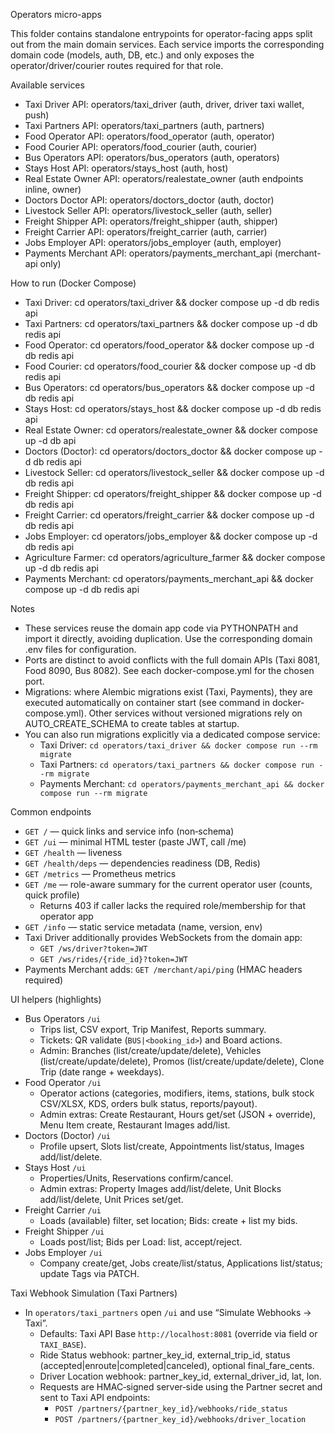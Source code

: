 Operators micro-apps

This folder contains standalone entrypoints for operator-facing apps split out from the main domain services. Each service imports the corresponding domain code (models, auth, DB, etc.) and only exposes the operator/driver/courier routes required for that role.

Available services

- Taxi Driver API: operators/taxi_driver (auth, driver, driver taxi wallet, push)
- Taxi Partners API: operators/taxi_partners (auth, partners)
- Food Operator API: operators/food_operator (auth, operator)
- Food Courier API: operators/food_courier (auth, courier)
- Bus Operators API: operators/bus_operators (auth, operators)
- Stays Host API: operators/stays_host (auth, host)
- Real Estate Owner API: operators/realestate_owner (auth endpoints inline, owner)
- Doctors Doctor API: operators/doctors_doctor (auth, doctor)
- Livestock Seller API: operators/livestock_seller (auth, seller)
- Freight Shipper API: operators/freight_shipper (auth, shipper)
- Freight Carrier API: operators/freight_carrier (auth, carrier)
- Jobs Employer API: operators/jobs_employer (auth, employer)
- Payments Merchant API: operators/payments_merchant_api (merchant-api only)

How to run (Docker Compose)

- Taxi Driver: cd operators/taxi_driver && docker compose up -d db redis api
- Taxi Partners: cd operators/taxi_partners && docker compose up -d db redis api
- Food Operator: cd operators/food_operator && docker compose up -d db redis api
- Food Courier: cd operators/food_courier && docker compose up -d db redis api
- Bus Operators: cd operators/bus_operators && docker compose up -d db redis api
- Stays Host: cd operators/stays_host && docker compose up -d db redis api
- Real Estate Owner: cd operators/realestate_owner && docker compose up -d db api
- Doctors (Doctor): cd operators/doctors_doctor && docker compose up -d db redis api
- Livestock Seller: cd operators/livestock_seller && docker compose up -d db redis api
- Freight Shipper: cd operators/freight_shipper && docker compose up -d db redis api
- Freight Carrier: cd operators/freight_carrier && docker compose up -d db redis api
- Jobs Employer: cd operators/jobs_employer && docker compose up -d db redis api
- Agriculture Farmer: cd operators/agriculture_farmer && docker compose up -d db redis api
- Payments Merchant: cd operators/payments_merchant_api && docker compose up -d db redis api

Notes

- These services reuse the domain app code via PYTHONPATH and import it directly, avoiding duplication. Use the corresponding domain .env files for configuration.
- Ports are distinct to avoid conflicts with the full domain APIs (Taxi 8081, Food 8090, Bus 8082). See each docker-compose.yml for the chosen port.
- Migrations: where Alembic migrations exist (Taxi, Payments), they are executed automatically on container start (see command in docker-compose.yml). Other services without versioned migrations rely on AUTO_CREATE_SCHEMA to create tables at startup.
- You can also run migrations explicitly via a dedicated compose service:
  - Taxi Driver: `cd operators/taxi_driver && docker compose run --rm migrate`
  - Taxi Partners: `cd operators/taxi_partners && docker compose run --rm migrate`
  - Payments Merchant: `cd operators/payments_merchant_api && docker compose run --rm migrate`

Common endpoints

- `GET /` — quick links and service info (non‑schema)
- `GET /ui` — minimal HTML tester (paste JWT, call /me)
- `GET /health` — liveness
- `GET /health/deps` — dependencies readiness (DB, Redis)
- `GET /metrics` — Prometheus metrics
- `GET /me` — role-aware summary for the current operator user (counts, quick profile)
  - Returns 403 if caller lacks the required role/membership for that operator app
- `GET /info` — static service metadata (name, version, env)
- Taxi Driver additionally provides WebSockets from the domain app:
  - `GET /ws/driver?token=JWT`
  - `GET /ws/rides/{ride_id}?token=JWT`
- Payments Merchant adds: `GET /merchant/api/ping` (HMAC headers required)

UI helpers (highlights)

- Bus Operators `/ui`
  - Trips list, CSV export, Trip Manifest, Reports summary.
  - Tickets: QR validate (`BUS|<booking_id>`) and Board actions.
  - Admin: Branches (list/create/update/delete), Vehicles (list/create/update/delete), Promos (list/create/update/delete), Clone Trip (date range + weekdays).
- Food Operator `/ui`
  - Operator actions (categories, modifiers, items, stations, bulk stock CSV/XLSX, KDS, orders bulk status, reports/payout).
  - Admin extras: Create Restaurant, Hours get/set (JSON + override), Menu Item create, Restaurant Images add/list.
- Doctors (Doctor) `/ui`
  - Profile upsert, Slots list/create, Appointments list/status, Images add/list/delete.
- Stays Host `/ui`
  - Properties/Units, Reservations confirm/cancel.
  - Admin extras: Property Images add/list/delete, Unit Blocks add/list/delete, Unit Prices set/get.
- Freight Carrier `/ui`
  - Loads (available) filter, set location; Bids: create + list my bids.
- Freight Shipper `/ui`
  - Loads post/list; Bids per Load: list, accept/reject.
- Jobs Employer `/ui`
  - Company create/get, Jobs create/list/status, Applications list/status; update Tags via PATCH.

Taxi Webhook Simulation (Taxi Partners)

- In `operators/taxi_partners` open `/ui` and use “Simulate Webhooks → Taxi”.
  - Defaults: Taxi API Base `http://localhost:8081` (override via field or `TAXI_BASE`).
  - Ride Status webhook: partner_key_id, external_trip_id, status (accepted|enroute|completed|canceled), optional final_fare_cents.
  - Driver Location webhook: partner_key_id, external_driver_id, lat, lon.
  - Requests are HMAC‑signed server‑side using the Partner secret and sent to Taxi API endpoints:
    - `POST /partners/{partner_key_id}/webhooks/ride_status`
    - `POST /partners/{partner_key_id}/webhooks/driver_location`
